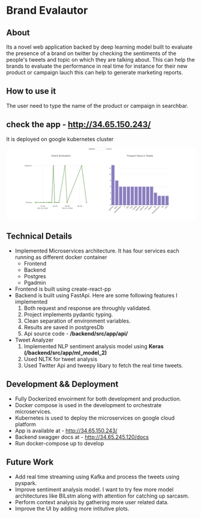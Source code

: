 # Brand Evalautor
## About
Its a novel web application backed by deep learning model built to evaluate the presence of a brand on twitter by checking the sentiments of the people's
tweets and topic on which they are talking about. This can help the brands to evaluate the performance in real time for instance for their new product or campaign lauch this can help to generate marketing reports. 

## How to use it
The user need to type the name of the product or campaign in searchbar.

## check the app -  http://34.65.150.243/ 
It is deployed on google kubernetes cluster

![alt text](./img/img.png)


## Technical Details
- Implemented Microservices architecture. It has four services each running as different docker container
  - Frontend 
  - Backend
  - Postgres
  - Pgadmin
- Frontend is built using create-react-pp
- Backend is built using FastApi. Here are some following features I implemented
    1. Both request and response are throughly validated.
    2. Project implements pydantic typing.
    3. Clean separation of environment variables.
    4. Results are saved in postgresDb
    5. Api source code - **/backend/src/app/api/**
-  Tweet Analyzer
    1. Implemented NLP sentiment analysis model using **Keras (/backend/src/app/ml_model_2)**
    2. Used NLTK for tweet analysis
    3. Used Twitter Api and tweepy libary to fetch the real time tweets.
    
## Development && Deployment
- Fully Dockerized envoirment for both development and production.
- Docker compose is used in the development to orchestrate microservices.
- Kubernetes is used to deploy the microservices on google cloud platform
- App is available at - http://34.65.150.243/ 
- Backend swagger docs at - http://34.65.245.120/docs
- Run docker-compose up to develop

## Future Work
- Add real time streaming using Kafka and process the tweets using pyspark.
-  Improve sentiment analysis model. I want to try few more model architectures like BILstm along with attention for catching up sarcasm. 
-  Perform context analysis by gathering more user related data.
-  Improve the UI by adding more intitutive plots.

